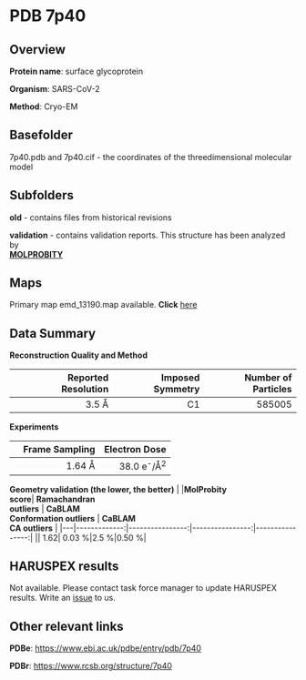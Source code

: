 # PDB 7p40

## Overview

**Protein name**: surface glycoprotein

**Organism**: SARS-CoV-2

**Method**: Cryo-EM



## Basefolder

7p40.pdb and 7p40.cif - the coordinates of the threedimensional molecular model

## Subfolders



**old** - contains files from historical revisions

**validation** - contains validation reports. This structure has been analyzed by <br>  [**MOLPROBITY**](https://github.com/thorn-lab/coronavirus_structural_task_force/tree/master/pdb/surface_glycoprotein/SARS-CoV-2/7p40/validation/molprobity)    



## Maps

Primary map emd_13190.map available. **Click** [here](http://ftp.wwpdb.org/pub/emdb/structures/EMD-13190/map/) 

## Data Summary
**Reconstruction Quality and Method**

|   | Reported Resolution | Imposed Symmetry | Number of Particles |
|---|-------------:|----------------:|--------------:|
|   |3.5 Å|C1|585005|

**Experiments**

|   | Frame Sampling | Electron Dose |
|---|-------------:|----------------:|
|   |1.64 Å|38.0 e<sup>-</sup>/Å<sup>2</sup>|

**Geometry validation (the lower, the better)**
|   |**MolProbity<br>score**| **Ramachandran<br>outliers** | **CaBLAM<br>Conformation outliers** | **CaBLAM<br>CA outliers** |
|---|-------------:|----------------:|----------------:|----------------:|
||  1.62|  0.03 %|2.5 %|0.50 %|

## HARUSPEX results

Not available. Please contact task force manager to update HARUSPEX results. Write an [issue](https://github.com/thorn-lab/coronavirus_structural_task_force/issues) to us.

## Other relevant links 
**PDBe**:  https://www.ebi.ac.uk/pdbe/entry/pdb/7p40
 
**PDBr**: https://www.rcsb.org/structure/7p40 
